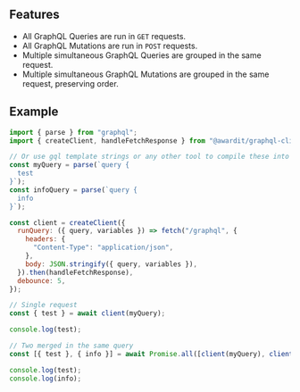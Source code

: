 
## Features

 * All GraphQL Queries are run in `GET` requests.
 * All GraphQL Mutations are run in `POST` requests.
 * Multiple simultaneous GraphQL Queries are grouped in the same request.
 * Multiple simultaneous GraphQL Mutations are grouped in the same request, preserving order.

## Example

```javascript
import { parse } from "graphql";
import { createClient, handleFetchResponse } from "@awardit/graphql-client";

// Or use gql template strings or any other tool to compile these into AST
const myQuery = parse(`query {
  test
}`);
const infoQuery = parse(`query {
  info
}`);

const client = createClient({
  runQuery: ({ query, variables }) => fetch("/graphql", {
    headers: {
      "Content-Type": "application/json",
    },
    body: JSON.stringify({ query, variables }),
  }).then(handleFetchResponse),
  debounce: 5,
});

// Single request
const { test } = await client(myQuery);

console.log(test);

// Two merged in the same query
const [{ test }, { info }] = await Promise.all([client(myQuery), client(infoQuery)]);

console.log(test);
console.log(info);
```